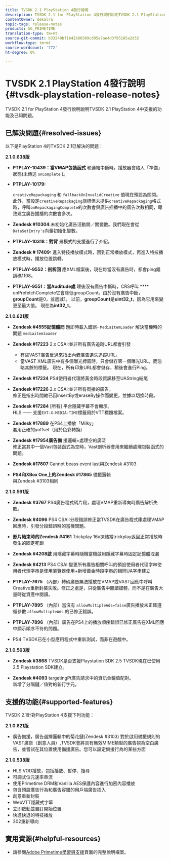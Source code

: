 ```yaml
---
title: TVSDK 2.1 PlayStation 4發行說明
description: TVSDK 2.1 for PlayStation 4發行說明說明TVSDK 2.1 PlayStation 4中支援的功能及已知問題。
contentOwner: dekalra
topic-tags: release-notes
products: SG_PRIMETIME
translation-type: tm+mt
source-git-commit: b33240bf1b42b80389cd95a7ae4d3f85185a2d32
workflow-type: tm+mt
source-wordcount: '772'
ht-degree: 0%

---
```



# TVSDK 2.1 PlayStation 4發行說明{#tvsdk-playstation-release-notes}

TVSDK 2.1 for PlayStation 4發行說明說明TVSDK 2.1 PlayStation 4中支援的功能及已知問題。

## 已解決問題{#resolved-issues}

以下是PlayStation 4的TVSDK 2.1已解決的問題：

**2.1.0.638版**

* **PTPLAY-10439：當VMAP包裝函式**
和連結中斷時，播放器會陷入「準備」狀態(未傳送 
`onComplete` )。

* **PTPLAY-10179:**

   `creativeRepackaging` 和 `fallbackOnInvalidCreative` 值現在預設為關閉。此外，當設定`creativeRepackaging`旗標但未提供`creativeRepackaging`格式時，呼叫`onRepackagingComplete`的次數會與廣告插播中的廣告次數相同，導致建立廣告插播的次數會多次。

* **Zendesk #10304**:未初始化廣告活動開／關變數。我們現在會從`DataSetEntry's`向量初始化變數。

* **PTPLAY-10318：對背**
景模式的支援進行了介紹。
* **Zendesk # 17409:**
進入特技播放模式時，回到正常播放模式，再進入特技播放模式時，播放位置跳轉。
* **PTPLAY-9552：剖析回**
應XML檔案後，現在每當沒有廣告時，都會ping錯誤碼1108。
* **PTPLAY-9551：當Auditude處**
理後沒有廣告中斷時，CRS呼叫 
**** onPrefetchComplete它會降低groupCount。由於沒有廣告中斷，**groupCount**&#x200B;是0，並遞減1。 以前，**groupCount**&#x200B;是&#x200B;**uint32_t**，因為它用來變更至最大值。 現在為&#x200B;**int32_t**。

**2.1.0.621版**

* **Zendesk #4555記憶體問**
題即時載入錯誤- 
`MediaItemLoader` 解決當機時的問題  `mediaitemloader`

* **Zendesk #17223**
2.x CSAI:並非所有廣告追蹤URL都會引發
   * 有些VAST廣告反過來指出內嵌廣告遺失追蹤URL。
   * 當VAST XML廣告中有多個曝光標籤時，只會儲存第一個曝光URL，而忽略其餘的標籤。 現在，所有印象URL都會儲存，稍後會進行Ping。
* **Zendesk #17224**
PS4使用者代理將黃金時段資訊移至UAString結尾
* **Zendesk #17226**
2.x CSAI:並非所有銜接的廣告。
\
   修正是指出時間軸已因insertBy或eraseBy操作而變更，並據以切換時段。

* **Zendesk #17284**
   [所有] 平台隱藏字幕不會顯示。\
   HLS —— 支援`EXT-X-MEDIA-TIME`標籤用於VTT標題檔案。

* **Zendesk #17889**
在PS4上播放「Milky」
\
   套用正確的yoffset（用於色彩轉換）

* **Zendesk #17954廣告備**
援邏輯+處理空的廣泛
\
   修正當其中一個Vast包裝函式為空時，Vast剖析器會用來繼續處理包裝函式的問題。

* **Zendesk #17807**
 Cannot beass event last與Zendesk #3103

* **PS4和XBox One上的Zendesk #17865**
備援邏輯
\
   與Zendesk #3103相同

**2.1.0.591版**

* **Zendesk #3767**
PS4廣告程式碼片段，處理VMAP重新導向時廣告解析失敗。
* **Zendesk #4096**
PS4 CSAI:分段錯誤修正當TVSDK在廣告程式庫處理VMAP回應時，引發分段錯誤時的當機問題。

* **影片結束時的Zendesk #4161**
Trickplay 16x凍結當trickplay返回正常播放時發生的固定死鎖

* **Zendesk #4208啟**
用隱藏字幕時隨機當機啟用隱藏字幕時固定記憶體洩漏

* **Zendesk #4213**
PS4 CSAI:變更所有廣告相關呼叫的預設使用者代理字串使用者代理字串是使用瀏覽器使用+新增黃金時段字串的相同UA字串建立

* **PTPLAY-7675** （內部）轉碼廣告無法播放在VMAP或VAST回應中呼叫Creative重新封裝失敗。修正之處是，只從廣告中閱讀媒體，而不是在廣告大量時從資產中閱讀。

* **PTPLAY-7895** （內部）當沒有 `allowMultipleAds=false`廣告播放未正確遵循參數 `allowMultipleAds` 的已修正錯誤。

* **PTPLAY-7896** （內部）廣告在PS4上的播放順序錯誤已修正廣告在XML回應中顯示順序不符的問題。

* PS4 TVSDK已在小型應用程式中重新測試，而非在遊戲中。

**2.1.0.563版**

* **Zendesk #3868**
TVSDK是否支援Playstation SDK 2.5 TVSDK現在已使用2.5 Playstation SDK建立。

* **Zendesk #4093**
targetingPt廣告請求中的資訊金鑰值配對。
\
   新增了分隔鍵／值對的新行字元。

## 支援的功能{#supported-features}

TVSDK 2.1針對PlayStation 4支援下列功能：

**2.1.0.621版**

* 廣告備援，廣告選擇邏輯中的菊花鏈(Zendesk #3103)
對於啟用備援規則的VAST廣告（創意人員）,TVSDK會將具有無效MIME類型的廣告視為空白廣告，並嘗試在其位置使用備援廣告。您可以設定備援行為的某些方面

**2.1.0.538版**

* HLS VOD播放，包括播放、暫停、搜尋
* 可調式位元速率串流
* 使用Primetime DRM和Vanilla AES保護內容進行加密內容播放
* 包含預設廣告行為和廣告容錯的用戶端廣告插入
* 創意重新封裝
* WebVTT隱藏式字幕
* 立即啟動並自訂開始位置
* 快進快退的特技播放
* 302重新導向

## 實用資源{#helpful-resources}

* 請參閱[Adobe Primetime學習與支援](https://helpx.adobe.com/support/primetime.html)頁面的完整說明檔案。